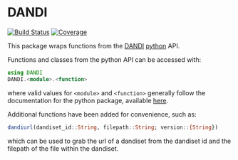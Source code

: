 # DANDI

[![Build Status](https://github.com/brendanjohnharris/DANDI.jl/actions/workflows/CI.yml/badge.svg?branch=main)](https://github.com/brendanjohnharris/DANDI.jl/actions/workflows/CI.yml?query=branch%3Amain)
[![Coverage](https://codecov.io/gh/brendanjohnharris/DANDI.jl/branch/main/graph/badge.svg)](https://codecov.io/gh/brendanjohnharris/DANDI.jl)

This package wraps functions from the [DANDI](https://dandiarchive.org/) [python](https://github.com/dandi/dandi-cli) API.

Functions and classes from the python API can be accessed with:
```julia
using DANDI
DANDI.<module>.<function>
```
where valid values for `<module>` and `<function>` generally follow the documentation for the python package, available [here](https://dandi.readthedocs.io/en/latest/).

Additional functions have been added for convenience, such as:
```julia
dandiurl(dandiset_id::String, filepath::String; version::{String})
```
which can be used to grab the url of a dandiset from the dandiset id and the filepath of the file within the dandiset.